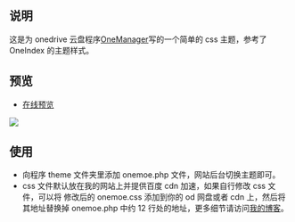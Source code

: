 ## 说明

这是为 onedrive 云盘程序[OneManager](https://github.com/qkqpttgf/OneManager-php)写的一个简单的 css 主题，参考了 OneIndex 的主题样式。

## 预览

- [在线预览](https://pan.2bboy.com)

![](https://files.catbox.moe/4muekn.jpg)

## 使用

- 向程序 theme 文件夹里添加 onemoe.php 文件，网站后台切换主题即可。
- css 文件默认放在我的网站上并提供百度 cdn 加速，如果自行修改 css 文件，可以将 修改后的 onemoe.css 添加到你的 od 网盘或者 cdn 上，然后将其地址替换掉 onemoe.php 中约 12 行处的地址，更多细节请访问[我的博客](https://www.2bboy.com/archives/154.html)。
